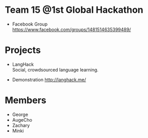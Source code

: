 # Team 15 @1st Global Hackathon
  
* Facebook Group  
  https://www.facebook.com/groups/1481514635399489/
  
  
# Projects

* LangHack  
  Social, crowdsourced language learning.

* Demonstration
  http://langhack.me/
  
  
# Members

* George
* AugeCho
* Zachary
* Minki